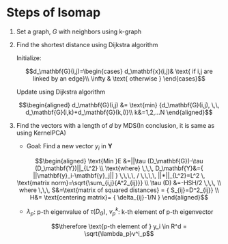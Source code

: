# Steps of Isomap

1. Set a graph, $G$ with neighbors using $\text{k}$-graph

2. Find the shortest distance using Dijkstra algorithm

    Initialize:

    $$d_\mathbf{G}(i,j)=\begin{cases}
    d_\mathbf{x}(i,j)& \text{ if i,j are linked by an edge}\\
    \infty & \text{ otherwise }
    \end{cases}$$

    Update using Dijkstra algorithm

    $$\begin{aligned}
    d_\mathbf{G}(i,j) &= \text{min} {d_\mathbf{G}(i,j), \,\, d_\mathbf{G}(i,k)+d_\mathbf{G}(k,i)}\\
    k&=1,2,...N
    \end{aligned}$$

3. Find the vectors with a length of $d$ by MDS(In conclusion, it is same as using KernelPCA)

    * Goal: Find a new vector $y_i$ in $\mathbf{Y}$

    $$\begin{aligned}
    \text{Min }E &=||\tau (D_\mathbf{G})-\tau (D_\mathbf{Y})||_{L^2} \\
    \text{where} \,\,\, D_\mathbf{Y}&={ 
    ||\mathbf{y}_i-\mathbf{y}_j||
    } \,\,\,\, / \,\,\,\,
    ||*||_{L^2}=L^2 \, \text{matrix norm}=\sqrt{\sum_{i,j}{A^2_{ij}}} \\
    \tau (D) &=-HSH/2 \,\,\, \\
    where \,\,\, S&=\text{matrix of squared distances} = { S_{ij}=D^2_{ij}} \\
    H&= \text{centering matrix}= {  \delta_{ij}-1/N }
    \end{aligned}$$

    * $\lambda_{p}$: p-th eigenvalue of $\tau(D_G)$, $v_p^k$: k-th element of p-th eigenvector

    $$\therefore \text{p-th element of } y_i \in R^d = \sqrt{\lambda_p}v^i_p$$

